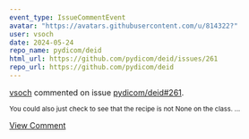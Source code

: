 ```yaml
---
event_type: IssueCommentEvent
avatar: "https://avatars.githubusercontent.com/u/814322?"
user: vsoch
date: 2024-05-24
repo_name: pydicom/deid
html_url: https://github.com/pydicom/deid/issues/261
repo_url: https://github.com/pydicom/deid
---
```


<a href='https://github.com/vsoch' target='_blank'>vsoch</a> commented on issue <a href='https://github.com/pydicom/deid/issues/261' target='_blank'>pydicom/deid#261</a>.

<small>You could also just check to see that the recipe is not None on the class. ...</small>

<a href='https://github.com/pydicom/deid/issues/261' target='_blank'>View Comment</a>